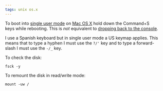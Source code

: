 ```yaml
---
tags: unix os.x
---
```


To boot into [single user mode](/wiki/single_user_mode) on [Mac OS X](/wiki/Mac_OS_X) hold down the Command+S keys while rebooting. This is *not* equivalent to [dropping back to the console](/wiki/dropping_back_to_the_console).

I use a Spanish keyboard but in single user mode a US keymap applies. This means that to type a hyphen I must use the `?/'` key and to type a forward-slash I must use the `-/_` key.

To check the disk:

    fsck -y

To remount the disk in read/write mode:

    mount -uw /
